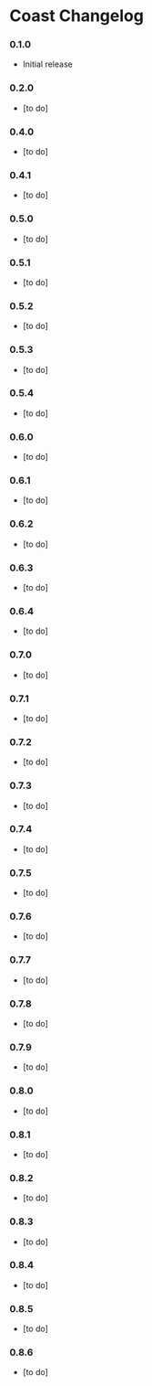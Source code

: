 # Coast Changelog

### 0.1.0

* Initial release

### 0.2.0

* [to do]

### 0.4.0

* [to do]

### 0.4.1

* [to do]

### 0.5.0

* [to do]

### 0.5.1

* [to do]

### 0.5.2

* [to do]

### 0.5.3

* [to do]

### 0.5.4

* [to do]

### 0.6.0

* [to do]

### 0.6.1

* [to do]

### 0.6.2

* [to do]

### 0.6.3

* [to do]

### 0.6.4

* [to do]

### 0.7.0

* [to do]

### 0.7.1

* [to do]

### 0.7.2

* [to do]

### 0.7.3

* [to do]

### 0.7.4

* [to do]

### 0.7.5

* [to do]

### 0.7.6

* [to do]

### 0.7.7

* [to do]

### 0.7.8

* [to do]

### 0.7.9

* [to do]

### 0.8.0

* [to do]

### 0.8.1

* [to do]

### 0.8.2

* [to do]

### 0.8.3

* [to do]

### 0.8.4

* [to do]

### 0.8.5

* [to do]

### 0.8.6

* [to do]